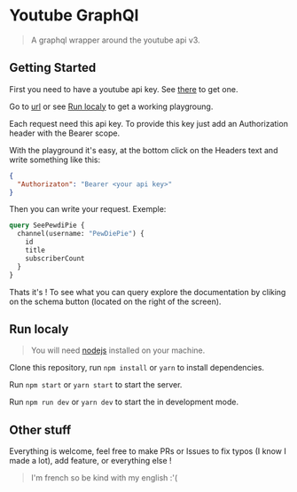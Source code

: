 # Youtube GraphQl

> A graphql wrapper around the youtube api v3.

## Getting Started

First you need to have a youtube api key. See [there](https://developers.google.com/youtube/v3/getting-started) to get one.

Go to [url]() or see [Run localy](#Run-localy) to get a working playgroung.

Each request need this api key. To provide this key just add an Authorization header with the Bearer scope.

With the playground it's easy, at the bottom click on the Headers text and write something like this:

```json
{
  "Authorizaton": "Bearer <your api key>"
}
```

Then you can write your request. Exemple:

```graphql
query SeePewdiPie {
  channel(username: "PewDiePie") {
    id
    title
    subscriberCount
  }
}
```

Thats it's ! To see what you can query explore the documentation by cliking on the schema button (located on the right of the screen).

## Run localy

> You will need [nodejs](https://nodejs.org) installed on your machine.

Clone this repository, run `npm install` or `yarn` to install dependencies.

Run `npm start` or `yarn start` to start the server.

Run `npm run dev` or `yarn dev` to start the in development mode.

## Other stuff

Everything is welcome, feel free to make PRs or Issues to fix typos (I know I made a lot), add feature, or everything else !

> I'm french so be kind with my english :'(
